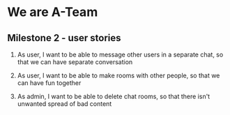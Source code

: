 # We are A-Team



## Milestone 2 - user stories

1. As user, I want to be able to message other users in a separate chat, so that we can have separate conversation

2. As user, I want to be able to make rooms with other people, so that we can have fun together

3. As admin, I want to be able to delete chat rooms, so that there isn't unwanted spread of bad content
